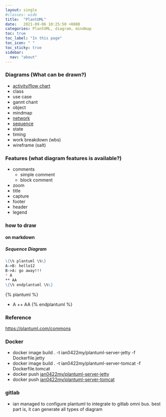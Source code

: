 ```yaml
---
layout: single
#classes: wide
title:  "PlantUML"
date:   2021-09-06 10:25:50 +0800
categories: PlantUML, diagram, mindmap
toc: true
toc_label: "In this page"
toc_icon: " "
toc_sticky: true
sidebar:
  nav: "about"
---
```


### Diagrams (What can be drawn?)

* [activity/flow chart](https://plantuml.com/activity-diagram-legacy)
* class
* use case
* gannt chant
* object
* mindmap
* [network](https://plantuml.com/nwdiag)
* [sequence](#sequence-diagram)
* state
* timing
* work breakdown (wbs)
* wireframe (salt)

### Features (what diagram features is available?)

* comments
  * simple comment
  * block comment
* zoom
* title
* capture
* footer
* header
* legend

### how to draw

#### on markdown

##### Sequence Diagram

```markdown
\{\% plantuml \%\}
A->B: hello12
B->A: go away!!!
* A
** AA
\{\% endplantuml \%\}
```

{% plantuml %}
+ A
++ AA
{% endplantuml %}

### Reference

<https://plantuml.com/commons>

### Docker

* docker image build . -t ian0422my/plantuml-server-jetty -f Dockerfile.jetty
* docker image build . -t ian0422my/plantuml-server-tomcat -f Dockerfile.tomcat
* docker push [ian0422my/plantuml-server-jetty](https://hub.docker.com/repository/docker/ian0422my/plantuml-server-jetty)
* docker push [ian0422my/plantuml-server-tomcat](https://hub.docker.com/repository/docker/ian0422my/plantuml-server-tomcat)

### gitlab

* ian managed to configure plantuml to integrate to gitlab omni bus. best part is, it can generate all types of diagram
